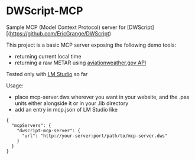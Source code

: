 # DWScript-MCP

Sample MCP (Model Context Protocol) server for [DWScript][(https://github.com/EricGrange/DWScript)

This project is a basic MCP server exposing the following demo tools:
- returning current local time
- returning a raw METAR using [aviationweather.gov API](https://aviationweather.gov/data/api/#)

Tested only with [LM Studio](https://lmstudio.ai/) so far

Usage:
* place mcp-server.dws wherever you want in your website, and the .pas units either alongside it or in your .lib directory
* add an entry in mcp.json of LM Studio like 

```
{
  "mcpServers": {
    "dwscript-mcp-server": {
      "url": "http://your-server:port/path/to/mcp-server.dws"
    }
  }
}
```